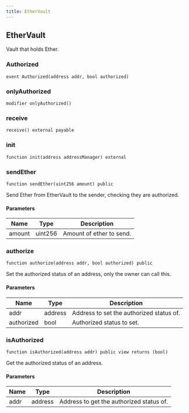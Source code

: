 ```yaml
---
title: EtherVault
---
```


## EtherVault

Vault that holds Ether.

### Authorized

```solidity
event Authorized(address addr, bool authorized)
```

### onlyAuthorized

```solidity
modifier onlyAuthorized()
```

### receive

```solidity
receive() external payable
```

### init

```solidity
function init(address addressManager) external
```

### sendEther

```solidity
function sendEther(uint256 amount) public
```

Send Ether from EtherVault to the sender, checking they are authorized.

#### Parameters

| Name   | Type    | Description              |
| ------ | ------- | ------------------------ |
| amount | uint256 | Amount of ether to send. |

### authorize

```solidity
function authorize(address addr, bool authorized) public
```

Set the authorized status of an address, only the owner can call this.

#### Parameters

| Name       | Type    | Description                              |
| ---------- | ------- | ---------------------------------------- |
| addr       | address | Address to set the authorized status of. |
| authorized | bool    | Authorized status to set.                |

### isAuthorized

```solidity
function isAuthorized(address addr) public view returns (bool)
```

Get the authorized status of an address.

#### Parameters

| Name | Type    | Description                              |
| ---- | ------- | ---------------------------------------- |
| addr | address | Address to get the authorized status of. |
